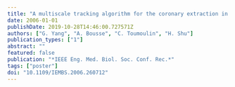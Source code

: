 ```yaml
---
title: "A multiscale tracking algorithm for the coronary extraction in MSCT angiography"
date: 2006-01-01
publishDate: 2019-10-28T14:46:00.727571Z
authors: ["G. Yang", "A. Bousse", "C. Toumoulin", "H. Shu"]
publication_types: ["1"]
abstract: ""
featured: false
publication: "*IEEE Eng. Med. Biol. Soc. Conf. Rec.*"
tags: ["poster"]
doi: "10.1109/IEMBS.2006.260712"
---
```


